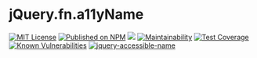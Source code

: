 # jQuery.fn.a11yName

[![MIT License](http://img.shields.io/badge/license-MIT-blue.svg?style=flat)](LICENSE) [![Published on NPM](https://img.shields.io/npm/v/jquery-accessible-name.svg)](https://www.npmjs.com/package/@heppokofrontend/jquery-accessible-name) [![](https://data.jsdelivr.com/v1/package/npm/@heppokofrontend/jquery-accessible-name/badge)](https://www.jsdelivr.com/package/npm/@heppokofrontend/jquery-accessible-name) [![Maintainability](https://api.codeclimate.com/v1/badges/49aacee2d65e23198462/maintainability)](https://codeclimate.com/github/heppokofrontend/jquery-accessible-name/maintainability) [![Test Coverage](https://api.codeclimate.com/v1/badges/49aacee2d65e23198462/test_coverage)](https://codeclimate.com/github/heppokofrontend/jquery-accessible-name/test_coverage) [![Known Vulnerabilities](https://snyk.io/test/npm/@heppokofrontend/jquery-accessible-name/badge.svg)](https://snyk.io/test/npm/@heppokofrontend/jquery-accessible-name)
 [![jquery-accessible-name](https://snyk.io/advisor/npm-package/@heppokofrontend/jquery-accessible-name/badge.svg)](https://snyk.io/advisor/npm-package/@heppokofrontend/jquery-accessible-name)
